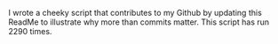 I wrote a cheeky script that contributes to my Github by updating this ReadMe to illustrate why more than commits matter. This script has run 2290 times.